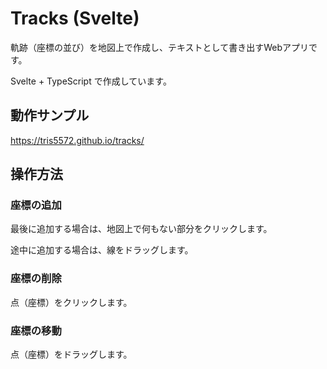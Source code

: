 # Tracks (Svelte)

軌跡（座標の並び）を地図上で作成し、テキストとして書き出すWebアプリです。

Svelte + TypeScript で作成しています。

## 動作サンプル

https://tris5572.github.io/tracks/

## 操作方法

### 座標の追加

最後に追加する場合は、地図上で何もない部分をクリックします。

途中に追加する場合は、線をドラッグします。

### 座標の削除

点（座標）をクリックします。

### 座標の移動

点（座標）をドラッグします。